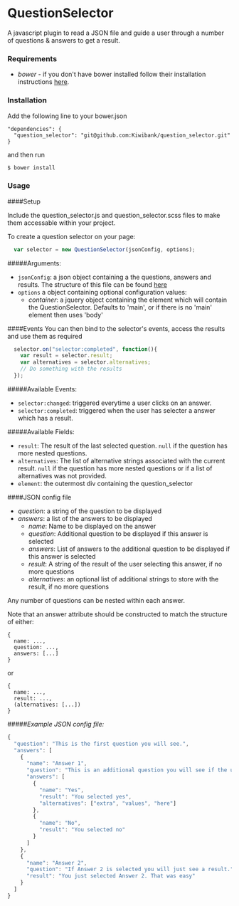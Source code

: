 # QuestionSelector

A javascript plugin to read a JSON file and guide a user through a number of questions & answers to get a result.

### Requirements

- *bower* - if you don't have bower installed follow their installation instructions [here](http://bower.io/).

### Installation

Add the following line to your bower.json
```
"dependencies": {
  "question_selector": "git@github.com:Kiwibank/question_selector.git"
}
```

and then run

```bash
$ bower install
```

### Usage

####Setup

Include the question_selector.js and question_selector.scss files to make them accessable within your project.

To create a question selector on your page:
```javascript
  var selector = new QuestionSelector(jsonConfig, options);
```

#####Arguments:
- `jsonConfig`: a json object containing a the questions, answers and results. The structure of this file can be found [here](#json-config)
- `options` a object containing optional configuration values:
  + *container*: a jquery object containing the element which will contain the QuestionSelector. Defaults to 'main', or if there is no 'main' element then uses 'body'

####Events
You can then bind to the selector's events, access the results and use them as required

```javascript
  selector.on("selector:completed", function(){
    var result = selector.result;
    var alternatives = selector.alternatives;
    // Do something with the results
  });
```

#####Available Events:
- `selector:changed`: triggered everytime a user clicks on an answer.
- `selector:completed`: triggered when the user has selecter a answer which has a result.

#####Available Fields:
- `result`: The result of the last selected question. `null` if the question has more nested questions.
- `alternatives`: The list of alternative strings associated with the current result. `null` if the question has more nested questions or if a list of alternatives was not provided.
- `element`: the outermost div containing the question_selector

####<a name="json-config"></a>JSON config file

- *question*: a string of the question to be displayed
- *answers*: a list of the answers to be displayed
  + *name*: Name to be displayed on the answer
  + *question*: Additional question to be displayed if this answer is selected
  + *answers*: List of answers to the additional question to be displayed if this answer is selected
  + *result*: A string of the result of the user selecting this answer, if no more questions
  + *alternatives*: an optional list of additional strings to store with the result, if no more questions


Any number of questions can be nested within each answer.

Note that an answer attribute should be constructed to match the structure of either:
```
{
  name: ...,
  question: ...,
  answers: [...]
}
```

or
```
{
  name: ...,
  result: ...,
  (alternatives: [...])
}
```

#####*Example JSON config file:*

```javascript
{
  "question": "This is the first question you will see.",
  "answers": [
    {
      "name": "Answer 1",
      "question": "This is an additional question you will see if the user selects Answer 1",
      "answers": [
        {
          "name": "Yes",
          "result": "You selected yes",
          "alternatives": ["extra", "values", "here"]
        },
        {
          "name": "No",
          "result": "You selected no"
        }
      ]
    },
    {
      "name": "Answer 2",
      "question": "If Answer 2 is selected you will just see a result.",
      "result": "You just selected Answer 2. That was easy"
    }
  ]
}

```